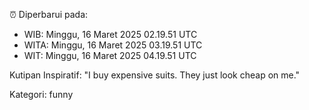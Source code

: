 ⏰ Diperbarui pada:
- WIB: Minggu, 16 Maret 2025 02.19.51 UTC
- WITA: Minggu, 16 Maret 2025 03.19.51 UTC
- WIT: Minggu, 16 Maret 2025 04.19.51 UTC

Kutipan Inspiratif:
"I buy expensive suits. They just look cheap on me."


Kategori: funny

